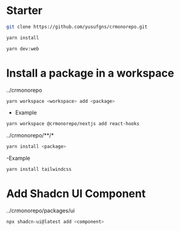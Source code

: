 # Starter

```sh
git clone https://github.com/yusufgns/crmonorepo.git
```

```sh
yarn install
```

```sh
yarn dev:web
```

# Install a package in a workspace

../crmonorepo
```sh
yarn workspace <workspace> add <package>
```

- Example
```sh
yarn workspace @crmonorepo/nextjs add react-hooks
```

../crmonorepo/**/*
```sh
yarn install <package>
```

-Example
```sh
yarn install tailwindcss
```

# Add Shadcn UI Component
../crmonorepo/packages/ui
```sh
npx shadcn-ui@latest add <component>
```
